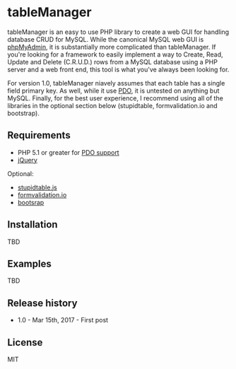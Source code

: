 # tableManager
tableManager is an easy to use PHP library to create a web GUI for handling database CRUD for MySQL.  While the canonical MySQL web GUI is [phpMyAdmin](https://www.phpmyadmin.net/), it is substantially more complicated than tableManager.  If you're looking for a framework to easily implement a way to Create, Read, Update and Delete (C.R.U.D.) rows from a MySQL database using a PHP server and a web front end, this tool is what you've always been looking for.

For version 1.0, tableManager niavely assumes that each table has a single field primary key.  As well, while it use [PDO](http://php.net/manual/en/pdo.installation.php),  it is untested on anything but MySQL.  Finally, for the best user experience, I recommend using all of the libraries in the optional section below (stupidtable, formvalidation.io and bootstrap).

## Requirements
*  PHP 5.1 or greater for [PDO support](http://php.net/manual/en/pdo.installation.php) 
* [jQuery](http://jquery.com/)

Optional:
* [stupidtable.js](https://joequery.github.io/Stupid-Table-Plugin/) 
* [formvalidation.io](http://formvalidation.io)
* [bootsrap](http://getbootstrap.com/)


## Installation 

TBD

## Examples

TBD

## Release history

* 1.0 - Mar 15th, 2017 - First post

## License 

MIT